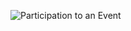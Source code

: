 ![Participation to an Event](https://user-images.githubusercontent.com/63496927/146651680-d8ed7733-2aff-43c1-8b0d-bae20fd5a4b5.png)
